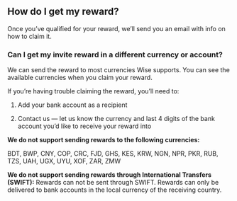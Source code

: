## How do I get my reward?  
Once you’ve qualified for your reward, we’ll send you an email with info on how to claim it. 

### Can I get my invite reward in a different currency or account?

We can send the reward to most currencies Wise supports. You can see the available currencies when you claim your reward.

If you’re having trouble claiming the reward, you’ll need to:

  1. Add your bank account as a recipient

  2. Contact us — let us know the currency and last 4 digits of the bank account you’d like to receive your reward into




 **We do not support sending rewards to the following currencies:**

BDT, BWP, CNY, COP, CRC, FJD, GHS, KES, KRW, NGN, NPR, PKR, RUB, TZS, UAH, UGX, UYU, XOF, ZAR, ZMW

 **We do not support sending rewards through International Transfers (SWIFT):** Rewards can not be sent through SWIFT. Rewards can only be delivered to bank accounts in the local currency of the receiving country.